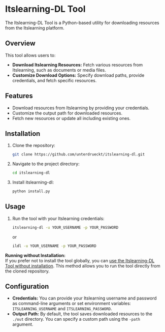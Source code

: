 # Itslearning-DL Tool

The Itslearning-DL Tool is a Python-based utility for downloading resources from the Itslearning platform.

## Overview

This tool allows users to:

- **Download Itslearning Resources:** Fetch various resources from Itslearning, such as documents or media files.
- **Customize Download Options:** Specify download paths, provide credentials, and fetch specific resources.

## Features

- Download resources from Itslearning by providing your credentials.
- Customize the output path for downloaded resources.
- Fetch new resources or update all including existing ones.

## Installation

1. Clone the repository:

    ```bash
    git clone https://github.com/unterdrueckt/itslearning-dl.git
    ```

2. Navigate to the project directory:

    ```bash
    cd itslearning-dl
    ```

3. Install itslearning-dl:

    ```bash
    python install.py
    ```

## Usage

1. Run the tool with your Itslearning credentials:

    ```bash
    itslearning-dl -u YOUR_USERNAME -p YOUR_PASSWORD
    ```

    or

    ```bash
    ildl -u YOUR_USERNAME -p YOUR_PASSWORD
    ```

**Running without Installation:**  
If you prefer not to install the tool globally, you can [use the Itslearning-DL Tool without installation](useWithoutInstall.md). This method allows you to run the tool directly from the cloned repository.

## Configuration

- **Credentials:** You can provide your Itslearning username and password as command-line arguments or set environment variables: `ITSLEARNING_USERNAME` and `ITSLEARNING_PASSWORD`.
- **Output Path:** By default, the tool saves downloaded resources to the `./out` directory. You can specify a custom path using the `-path` argument.


